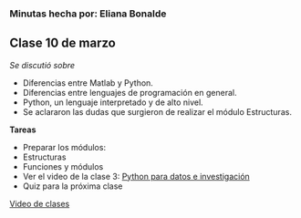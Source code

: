 ### Minutas hecha por: Eliana Bonalde 

## Clase 10 de marzo

*Se discutió sobre* 
- Diferencias entre Matlab y Python.
- Diferencias entre lenguajes de programación en general.
- Python, un lenguaje interpretado y de alto nivel.
- Se aclararon las dudas que surgieron de realizar el módulo Estructuras. 

**Tareas**
- Preparar los módulos:
- Estructuras
- Funciones y módulos
- Ver el video de la clase 3: [Python para datos e investigación](https://laconga.redclara.net/courses/modulo-datos/claseMD03/claseMD03.html)
- Quiz para la próxima clase

[Video de clases](https://drive.google.com/drive/folders/1lmXC6sY-JbwTHa39UEC30o8U4KvxwBkt)
